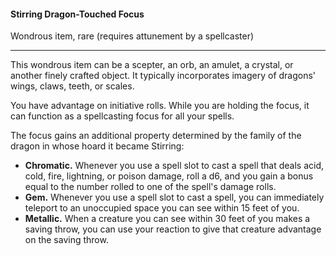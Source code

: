 #### Stirring Dragon-Touched Focus

Wondrous item, rare (requires attunement by a spellcaster)

---

This wondrous item can be a scepter, an orb, an amulet, a crystal, or another finely crafted object. It typically incorporates imagery of dragons' wings, claws, teeth, or scales.

You have advantage on initiative rolls. While you are holding the focus, it can function as a spellcasting focus for all your spells.

The focus gains an additional property determined by the family of the dragon in whose hoard it became Stirring:

- **Chromatic.** Whenever you use a spell slot to cast a spell that deals acid, cold, fire, lightning, or poison damage, roll a d6, and you gain a bonus equal to the number rolled to one of the spell's damage rolls.
- **Gem.** Whenever you use a spell slot to cast a spell, you can immediately teleport to an unoccupied space you can see within 15 feet of you.
- **Metallic.** When a creature you can see within 30 feet of you makes a saving throw, you can use your reaction to give that creature advantage on the saving throw.